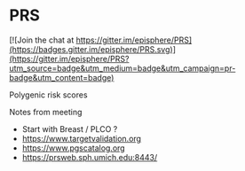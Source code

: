 # PRS

[![Join the chat at https://gitter.im/episphere/PRS](https://badges.gitter.im/episphere/PRS.svg)](https://gitter.im/episphere/PRS?utm_source=badge&utm_medium=badge&utm_campaign=pr-badge&utm_content=badge)

Polygenic risk scores 

Notes from meeting

- Start with Breast / PLCO ?
- https://www.targetvalidation.org
- https://www.pgscatalog.org
- https://prsweb.sph.umich.edu:8443/
